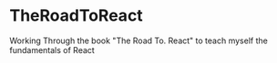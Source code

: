 # TheRoadToReact
Working Through the book "The Road To. React" to teach myself the fundamentals of React
